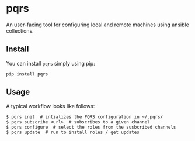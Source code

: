 # pqrs

An user-facing tool for configuring local and remote machines using ansible
collections.

## Install

You can install `pqrs` simply using pip:

    pip install pqrs

## Usage

A typical workflow looks like follows:

    $ pqrs init  # intializes the PQRS configuration in ~/.pqrs/
    $ pqrs subscribe <url>  # subscribes to a given channel
    $ pqrs configure  # select the roles from the susbcribed channels
    $ pqrs update  # run to install roles / get updates
